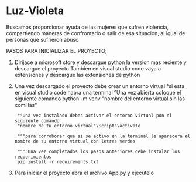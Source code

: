 # Luz-Violeta
Buscamos proporcionar ayuda de las mujeres que sufren violencia, compartiendo maneras de confrontarlo o salir de esa situacion, al igual de personas que sufrieron abuso 


PASOS PARA INICIALIZAR EL PROYECTO;

1. Dirijace a microsoft store y descargue python la version mas reciente y descargue el proyecto 
    Tambien en visual studio code vaya a extensiones y descargue las extensiones de python

2. Una vez descargado el proyecto debe crear un entorno virtual 
        °si esta en visual studio code habra una terminal 
        °Una vez abierta coloque el siguiente comando 
        python -m venv "nombre del entorno virtual sin las comillas"
        
        °°Una vez instalado debes activar el entorno virtual pon el siguiente comando
        "nombre de tu entorno virtual"\Scripts\activate

        °°°para corroborar que si se activo en la terminal le aparecera el nombre de su entorno virtual con letras verdes

        °°°°Una vez completados los pasos anteriores debe instalar los requerimientos
        pip install -r requirements.txt

3. Para iniciar el proyecto abra el archivo App.py y ejecutelo 
